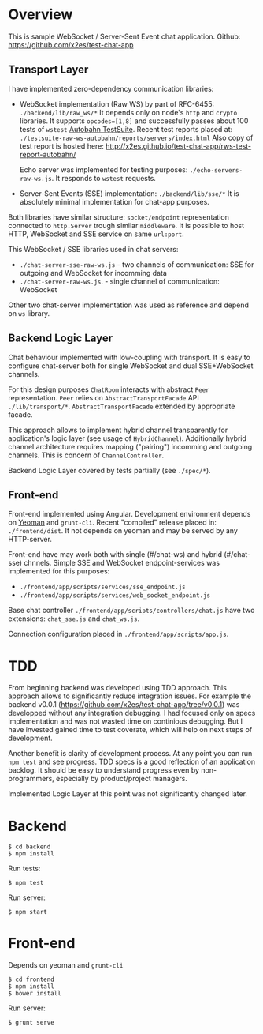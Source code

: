 
Overview
========

This is sample WebSocket / Server-Sent Event chat application. Github: https://github.com/x2es/test-chat-app 


Transport Layer
---------------

I have implemented zero-dependency communication libraries:

 * WebSocket implementation (Raw WS) by part of RFC-6455: `./backend/lib/raw_ws/*`
   It depends only on node's `http` and `crypto` libraries.
   It supports `opcodes=[1,8]` and successfully passes about 100 tests of `wstest` [Autobahn TestSuite](http://autobahn.ws/testsuite/).
   Recent test reports plased at: `./testsuite-raw-ws-autobahn/reports/servers/index.html`
   Also copy of test report is hosted here: http://x2es.github.io/test-chat-app/rws-test-report-autobahn/
   
   Echo server was implemented for testing purposes: `./echo-servers-raw-ws.js`. It responds to `wstest` requests.

 * Server-Sent Events (SSE) implementation: `./backend/lib/sse/*`
   It is absolutely minimal implementation for chat-app purposes.

Both libraries have similar structure: `socket/endpoint` representation connected to `http.Server` trough similar `middleware`.
It is possible to host HTTP, WebSocket and SSE service on same `url:port`.

This WebSocket / SSE libraries used in chat servers: 

 * `./chat-server-sse-raw-ws.js` - two channels of communication: SSE for outgoing and WebSocket for incomming data
 * `./chat-server-raw-ws.js`. - single channel of communication: WebSocket

Other two chat-server implementation was used as reference and depend on `ws` library.


Backend Logic Layer
-------------------

Chat behaviour implemented with low-coupling with transport. It is easy to configure chat-server both for single WebSocket and 
dual SSE+WebSocket channels.

For this design purposes `ChatRoom` interacts with abstract `Peer` representation. `Peer` relies on `AbstractTransportFacade` API
`./lib/transport/*`. `AbstractTransportFacade` extended by appropriate facade.

This approach allows to implement hybrid channel transparently for application's logic layer (see usage of `HybridChannel`).
Additionally hybrid channel architecture requires mapping ("pairing") incomming and outgoing channels. This is concern of `ChannelController`.

Backend Logic Layer covered by tests partially (see `./spec/*`).


Front-end
---------

Front-end implemented using Angular. Development environment depends on [Yeoman](http://yeoman.io/) and `grunt-cli`.
Recent "compiled" release placed in: `./frontend/dist`. It not depends on yeoman and may be served by any HTTP-server.

Front-end have may work both with single (#/chat-ws) and hybrid (#/chat-sse) chnnels.
Simple SSE and WebSocket endpoint-services was implemented for this purposes:

 * `./frontend/app/scripts/services/sse_endpoint.js`
 * `./frontend/app/scripts/services/web_socket_endpoint.js`

Base chat controller `./frontend/app/scripts/controllers/chat.js` have two extensions: `chat_sse.js` and `chat_ws.js`.

Connection configuration placed in `./frontend/app/scripts/app.js`.


TDD
===

From beginning backend was developed using TDD approach. This approach allows to significantly reduce integration issues.
For example the backend v0.0.1 (https://github.com/x2es/test-chat-app/tree/v0.0.1) was developped without any 
integration debugging. I had focused only on specs implementation and was not wasted time on continious debugging. 
But I have invested gained time to test coverate, which will help on next steps of development.

Another benefit is clarity of development process. At any point you can run `npm test` and see progress.
TDD specs is a good reflection of an application backlog. It should be easy to understand progress even by 
non-programmers, especially by product/project managers.

Implemented Logic Layer at this point was not significantly changed later.

Backend
=======

    $ cd backend
    $ npm install

Run tests:

    $ npm test

Run server:

    $ npm start


Front-end
=========

Depends on yeoman and `grunt-cli`

    $ cd frontend
    $ npm install
    $ bower install

Run server:

    $ grunt serve


